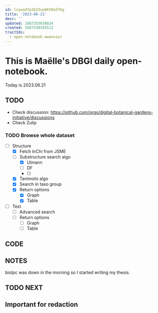 ```yaml
---
id: lzywad7p2b23vp8k59a57bg
title: '2023-06-21'
desc: ''
updated: 1687355038824
created: 1687330345512
traitIds:
  - open-notebook-mwannier
---
```



# This is Maëlle's DBGI daily open-notebook.

Today is 2023.06.21


## TODO

- Check discussion: https://github.com/orgs/digital-botanical-gardens-initiative/discussions
- Check Zulip

### TODO Browse whole dataset

- [ ] Structure
  - [x] Fetch InChi from JSME
  - [ ] Substructure search algo
    - [x] Ulmann
    - [ ] DF
    - [ ]
  - [x] Tanimoto algo
  - [x] Search in taxo group
  - [x] Return options
    - [x] Graph
    - [x] Table
- [ ] Text
  - [ ] Advanced search
  - [ ] Return options
    - [ ] Graph
    - [ ] Table

## CODE



## NOTES

biolpc was down in the morning so I started writing my thesis.



## TODO NEXT



## Important for redaction
